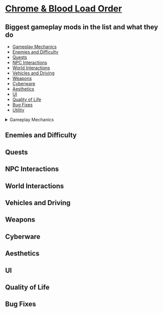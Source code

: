 # [Chrome & Blood Load Order](https://loadorderlibrary.com/lists/chrome-blood-2)

## Biggest gameplay mods in the list and what they do

- [Gameplay Mechanics](#gameplay-mechanics)
- [Enemies and Difficulty](#enemies-and-difficulty)
- [Quests](#quests)
- [NPC Interactions](#npc-interactions)
- [World Interactions](#world-interactions)
- [Vehicles and Driving](#vehicles-and-driving)
- [Weapons](#weapons)
- [Cyberware](#cyberware)
- [Aesthetics](#aesthetics)
- [UI](#ui)
- [Quality of Life](#quality-of-life)
- [Bug Fixes](#bug-fixes)
- [Utility](#utility)

<Details>
## <summary>Gameplay Mechanics</summary>

[Enhanced Air Traffic](https://www.nexusmods.com/cyberpunk2077/mods/20208)

Add new air traffic to Night City. The AVs added by this mod will automatically fly over the city using landing pads in various locations.

[Sticky Gernade](https://www.nexusmods.com/cyberpunk2077/mods/18910)

Adds sticky versions of the grenades

[Sticky Gernade](https://www.nexusmods.com/cyberpunk2077/mods/18910)

Adds sticky versions of the grenades

</Details>

## Enemies and Difficulty

## Quests

## NPC Interactions

## World Interactions

## Vehicles and Driving

## Weapons

## Cyberware

## Aesthetics

## UI

## Quality of Life

## Bug Fixes


